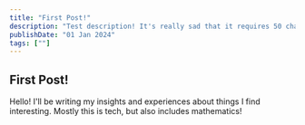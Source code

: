 ```yaml
---
title: "First Post!"
description: "Test description! It's really sad that it requires 50 characters but oh well."
publishDate: "01 Jan 2024"
tags: [""]
---
```


## First Post!
Hello! I'll be writing my insights and experiences about things I find interesting. Mostly this is tech, but also includes mathematics!